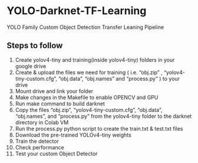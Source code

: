 # YOLO-Darknet-TF-Learning
YOLO Family Custom Object Detection Transfer Leaning Pipeline

## Steps to follow

1. Create yolov4-tiny and training(inside yolov4-tiny) folders in your google drive
2. Create & upload the files we need for training ( i.e. “obj.zip” , “yolov4-tiny-custom.cfg”, “obj.data”, “obj.names” and “process.py” ) to your drive
3. Mount drive and link your folder
4. Make changes in the Makefile to enable OPENCV and GPU
5. Run make command to build darknet
6. Copy the files “obj.zip”, “yolov4-tiny-custom.cfg”, “obj.data”, “obj.names”, and “process.py” from the yolov4-tiny folder to the darknet directory in Colab VM
7. Run the process.py python script to create the train.txt & test.txt files
8. Download the pre-trained YOLOv4-tiny weights
9. Train the detector
10. Check performance
11. Test your custom Object Detector
